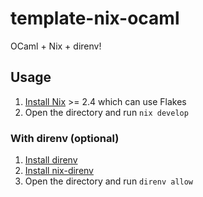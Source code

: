 # template-nix-ocaml

OCaml + Nix + direnv!

## Usage

1. [Install Nix](https://nixos.org/download.html) >= 2.4 which can use Flakes
2. Open the directory and run `nix develop`

### With direnv (optional)

1. [Install direnv](https://direnv.net/)
2. [Install nix-direnv](https://github.com/nix-community/nix-direnv)
3. Open the directory and run `direnv allow`
